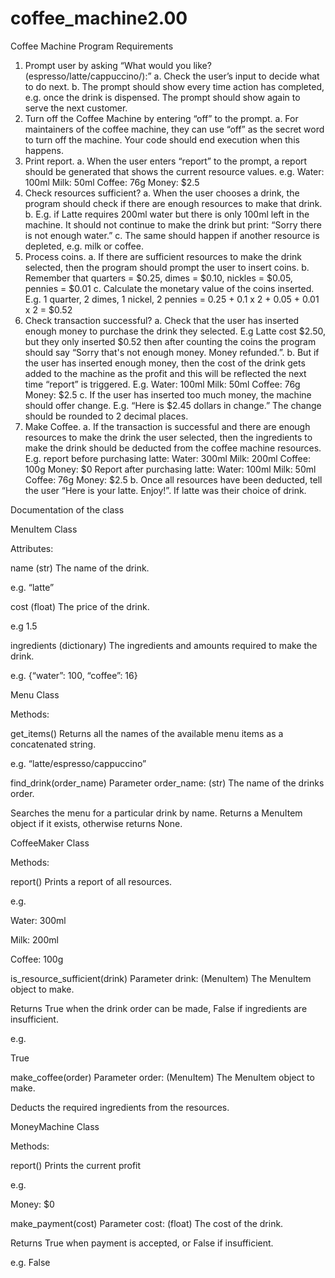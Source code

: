 # coffee_machine2.00

Coffee Machine Program Requirements
1. Prompt user by asking “What would you like? (espresso/latte/cappuccino/):”
a. Check the user’s input to decide what to do next.
b. The prompt should show every time action has completed, e.g. once the drink is
dispensed. The prompt should show again to serve the next customer.
2. Turn off the Coffee Machine by entering “off” to the prompt.
a. For maintainers of the coffee machine, they can use “off” as the secret word to turn off the
machine. Your code should end execution when this happens.
3. Print report.
a. When the user enters “report” to the prompt, a report should be generated that shows the
current resource values. e.g.
Water: 100ml
Milk: 50ml
Coffee: 76g
Money: $2.5
4. Check resources sufficient?
a. When the user chooses a drink, the program should check if there are enough resources
to make that drink.
b. E.g. if Latte requires 200ml water but there is only 100ml left in the machine. It should not
continue to make the drink but print: “Sorry there is not enough water.”
c. The same should happen if another resource is depleted, e.g. milk or coffee.
5. Process coins.
a. If there are sufficient resources to make the drink selected, then the program should
prompt the user to insert coins.
b. Remember that quarters = $0.25, dimes = $0.10, nickles = $0.05, pennies = $0.01
c. Calculate the monetary value of the coins inserted. E.g. 1 quarter, 2 dimes, 1 nickel, 2
pennies = 0.25 + 0.1 x 2 + 0.05 + 0.01 x 2 = $0.52
6. Check transaction successful?
a. Check that the user has inserted enough money to purchase the drink they selected. E.g
Latte cost $2.50, but they only inserted $0.52 then after counting the coins the program
should say “Sorry that's not enough money. Money refunded.”.
b. But if the user has inserted enough money, then the cost of the drink gets added to the
machine as the profit and this will be reflected the next time “report” is triggered. E.g.
Water: 100ml
Milk: 50ml
Coffee: 76g
Money: $2.5
c. If the user has inserted too much money, the machine should offer change.
E.g. “Here is $2.45 dollars in change.” The change should be rounded to 2 decimal
places.
7. Make Coffee.
a. If the transaction is successful and there are enough resources to make the drink the user
selected, then the ingredients to make the drink should be deducted from the coffee
machine resources.
E.g. report before purchasing latte:
Water: 300ml
Milk: 200ml
Coffee: 100g
Money: $0
Report after purchasing latte:
Water: 100ml
Milk: 50ml
Coffee: 76g
Money: $2.5
b. Once all resources have been deducted, tell the user “Here is your latte. Enjoy!”. If latte
was their choice of drink.



Documentation of the class


MenuItem Class


Attributes:

      
name
(str) The name of the drink.

e.g. “latte”


cost
(float) The price of the drink.

e.g 1.5


ingredients
(dictionary) The ingredients and amounts required to make the drink.

e.g. {“water”: 100, “coffee”: 16}



Menu Class


Methods:


get_items()
Returns all the names of the available menu items as a concatenated string.

e.g. “latte/espresso/cappuccino”


find_drink(order_name)
Parameter order_name: (str) The name of the drinks order.

Searches the menu for a particular drink by name. Returns a MenuItem object if it exists, otherwise returns None.



CoffeeMaker Class


Methods:


report()
Prints a report of all resources.

e.g.

Water: 300ml

Milk: 200ml

Coffee: 100g


is_resource_sufficient(drink)
Parameter drink: (MenuItem) The MenuItem object to make.

Returns True when the drink order can be made, False if ingredients are insufficient.

e.g.

True


make_coffee(order)
Parameter order: (MenuItem) The MenuItem object to make.

Deducts the required ingredients from the resources.



MoneyMachine Class


Methods:


report()
Prints the current profit

e.g.

Money: $0


make_payment(cost)
Parameter cost: (float) The cost of the drink.

Returns True when payment is accepted, or False if insufficient.

e.g. False


